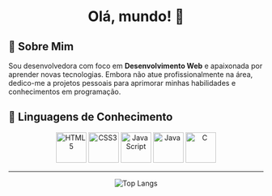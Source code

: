  # <div align="center">Olá, mundo! 👋</div>





## 👤 Sobre Mim 
Sou desenvolvedora com foco em **Desenvolvimento Web** e apaixonada por aprender novas tecnologias. Embora não atue profissionalmente na área, dedico-me a projetos pessoais para aprimorar minhas habilidades e conhecimentos em programação.

## 🧠 Linguagens de Conhecimento 
<div align="center">
    <img src="https://cdn.jsdelivr.net/gh/devicons/devicon/icons/html5/html5-original.svg" alt="HTML5" width="60" height="60"/>
    <img src="https://cdn.jsdelivr.net/gh/devicons/devicon/icons/css3/css3-original.svg" alt="CSS3" width="60" height="60"/>
    <img src="https://cdn.jsdelivr.net/gh/devicons/devicon/icons/javascript/javascript-original.svg" alt="JavaScript" width="60" height="60"/>
    <img src="https://cdn.jsdelivr.net/gh/devicons/devicon/icons/java/java-original.svg" alt="Java" width="60" height="60"/>
    <img src="https://cdn.jsdelivr.net/gh/devicons/devicon/icons/c/c-original.svg" alt="C" width="60" height="60"/>
</div>

******
<div align="center">
  <img src="https://github-readme-stats.vercel.app/api/top-langs/?username=gabrielemaciel&layout=compact&theme=radical" alt="Top Langs">
</div>













